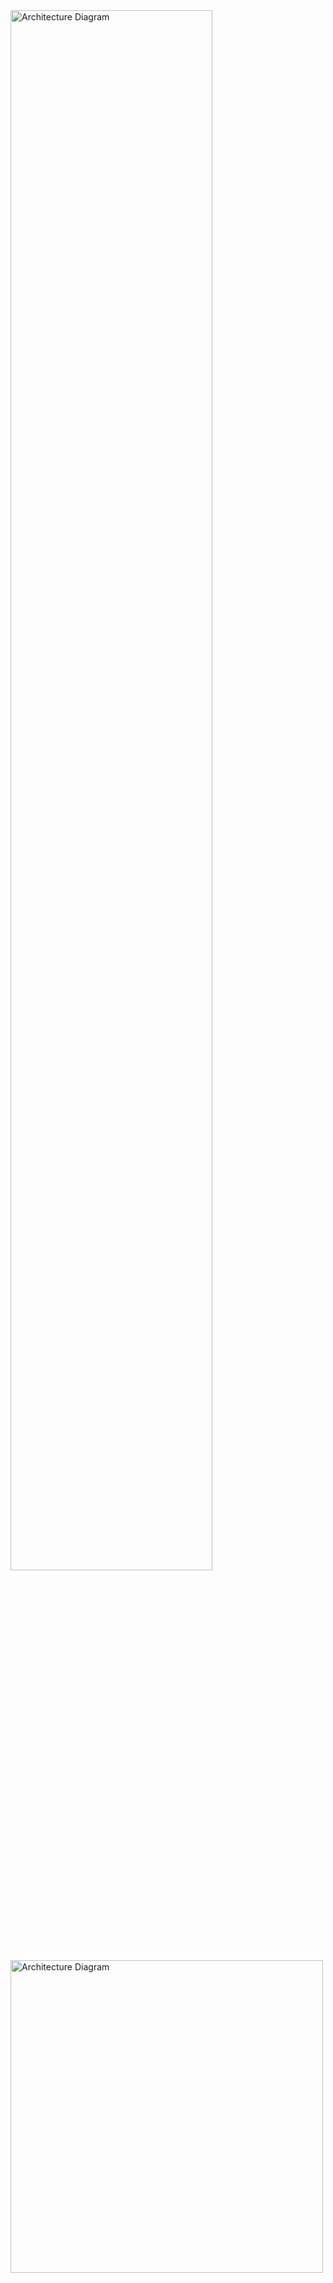 
<img src="https://github.com/user-attachments/assets/af46f766-ed7e-4e76-a786-bf5ee7ccab87" alt="Architecture Diagram" width="80%"/>
<img src="https://github.com/user-attachments/assets/af46f766-ed7e-4e76-a786-bf5ee7ccab87" alt="Architecture Diagram" width="500"/>
